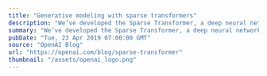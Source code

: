 ```yaml
---
title: "Generative modeling with sparse transformers"
description: "We’ve developed the Sparse Transformer, a deep neural network which sets new records at predicting what comes next in a sequence—whether text, images, or sound. It uses an algorithmic improvement of the attention mechanism to extract patterns from sequences 30x longer than possible previously."
summary: "We’ve developed the Sparse Transformer, a deep neural network which sets new records at predicting what comes next in a sequence—whether text, images, or sound. It uses an algorithmic improvement of the attention mechanism to extract patterns from sequences 30x longer than possible previously."
pubDate: "Tue, 23 Apr 2019 07:00:00 GMT"
source: "OpenAI Blog"
url: "https://openai.com/blog/sparse-transformer"
thumbnail: "/assets/openai_logo.png"
---
```


